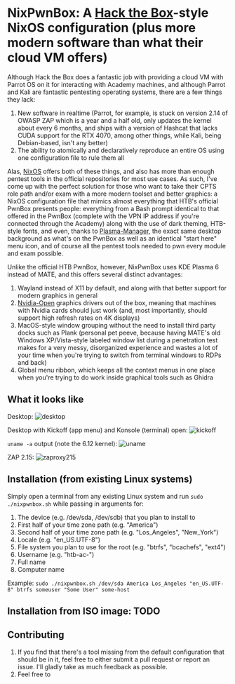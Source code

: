 # NixPwnBox: A [Hack the Box](https://academy.hackthebox.com)-style NixOS configuration (plus more modern software than what their cloud VM offers)

Although Hack the Box does a fantastic job with providing a cloud VM with Parrot OS on it for interacting with Academy machines, and although Parrot and Kali are fantastic pentesting operating systems, there are a few things they lack:

1. New software in realtime (Parrot, for example, is stuck on version 2.14 of OWASP ZAP which is a year and a half old, only updates the kernel about every 6 months, and ships with a version of Hashcat that lacks CUDA support for the RTX 4070, among other things, while Kali, being Debian-based, isn't any better)
2. The ability to atomically and declaratively reproduce an entire OS using one configuration file to rule them all

Alas, [NixOS](https://nixos.org) offers both of these things, and also has more than enough pentest tools in the official repositories for most use cases. As such, I've come up with the perfect solution for those who want to take their CPTS role path and/or exam with a more modern toolset and better graphics: a NixOS configuration file that mimics almost everything that HTB's official PwnBox presents people: everything from a Bash prompt identical to that offered in the PwnBox (complete with the VPN IP address if you're connected through the Academy) along with the use of dark theming, HTB-style fonts, and even, thanks to [Plasma-Manager](https://nix-community.github.io/plasma-manager), the exact same desktop background as what's on the PwnBox as well as an identical "start here" menu icon, and of course all the pentest tools needed to pwn every module and exam possible.

Unlike the official HTB PwnBox, however, NixPwnBox uses KDE Plasma 6 instead of MATE, and this offers several distinct advantages:

1. Wayland instead of X11 by default, and along with that better support for modern graphics in general
2. [Nvidia-Open](https://developer.nvidia.com/blog/nvidia-transitions-fully-towards-open-source-gpu-kernel-modules/) graphics drivers out of the box, meaning that machines with Nvidia cards should just work (and, most importantly, should support high refresh rates on 4K displays)
3. MacOS-style window grouping without the need to install third party docks such as Plank (personal pet peeve, because having MATE's old Windows XP/Vista-style labeled window list during a penetration test makes for a very messy, disorganized experience and wastes a lot of your time when you're trying to switch from terminal windows to RDPs and back)
4. Global menu ribbon, which keeps all the context menus in one place when you're trying to do work inside graphical tools such as Ghidra

## What it looks like

Desktop:
![desktop](https://github.com/user-attachments/assets/ca1886e7-1633-4d9a-b207-213a0c1c2469)

Desktop with Kickoff (app menu) and Konsole (terminal) open:
![kickoff](https://github.com/user-attachments/assets/3beab073-3c4a-44ef-a6ec-5ecd87bb0a0f)

`uname -a` output (note the 6.12 kernel):
![uname](https://github.com/user-attachments/assets/181d730e-b362-4c16-b66d-78ef0a4ff5f1)

ZAP 2.15:
![zaproxy215](https://github.com/user-attachments/assets/6fe79986-cef6-42b8-8899-c0d293a01b43)

## Installation (from existing Linux systems)

Simply open a terminal from any existing Linux system and run `sudo ./nixpwnbox.sh` while passing in arguments for:

1. The device (e.g. /dev/sda, /dev/sdb) that you plan to install to
2. First half of your time zone path (e.g. "America")
3. Second half of your time zone path (e.g. "Los_Angeles", "New_York")
4. Locale (e.g. "en_US.UTF-8")
5. File system you plan to use for the root (e.g. "btrfs", "bcachefs", "ext4")
6. Username (e.g. "htb-ac-<ID>")
7. Full name
8. Computer name

Example: `sudo ./nixpwnbox.sh /dev/sda America Los_Angeles "en_US.UTF-8" btrfs someuser "Some User" some-host`

## Installation from ISO image: TODO

## Contributing

1. If you find that there's a tool missing from the default configuration that should be in it, feel free to either submit a pull request or report an issue. I'll gladly take as much feedback as possible.
2. Feel free to 
